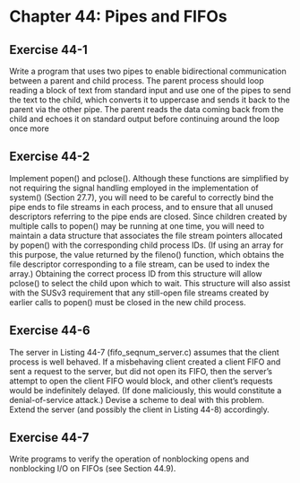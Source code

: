 # Chapter 44:  Pipes and FIFOs

## Exercise 44-1

Write a program that uses two pipes to enable bidirectional communication between a parent and child process. The parent process should loop reading a block of text from standard input and use one of the pipes to send the text to the child, which converts it to uppercase and sends it back to the parent via the other pipe. The parent reads the data coming back from the child and echoes it on standard output before continuing around the loop once more

## Exercise 44-2

Implement popen() and pclose(). Although these functions are simplified by not requiring the signal handling employed in the implementation of system() (Section 27.7), you will need to be careful to correctly bind the pipe ends to file streams in each process, and to ensure that all unused descriptors referring to the pipe ends are closed. Since children created by multiple calls to popen() may be running at one time, you will need to maintain a data structure that associates the file stream pointers allocated by popen() with the corresponding child process IDs. (If using an array for this purpose, the value returned by the fileno() function, which obtains the file descriptor corresponding to a file stream, can be used to index the array.) Obtaining the correct process ID from this structure will allow pclose() to select the child upon which to wait. This structure will also assist with the SUSv3 requirement that any still-open file streams created by earlier calls to popen() must be closed in the new child process.

## Exercise 44-6

The server in Listing 44-7 (fifo_seqnum_server.c) assumes that the client process is
well behaved. If a misbehaving client created a client FIFO and sent a request to the
server, but did not open its FIFO, then the server’s attempt to open the client FIFO
would block, and other client’s requests would be indefinitely delayed. (If done
maliciously, this would constitute a denial-of-service attack.) Devise a scheme to deal
with this problem. Extend the server (and possibly the client in Listing 44-8)
accordingly.

## Exercise 44-7

Write programs to verify the operation of nonblocking opens and nonblocking I/O
on FIFOs (see Section 44.9).
